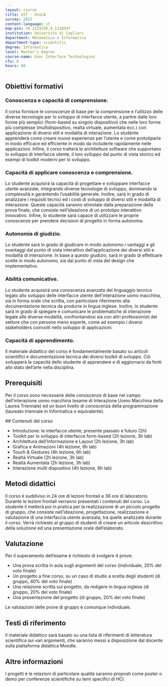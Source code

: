 ```yaml
---
layout: course
title: UIT - UniCA
survey: 2022
content-language: it
map-pin: 39.2224156,9.1118547
institution: Università di Cagliari
department: Matematica e Informatica
department-type: scientific
degree: Informatica 
level: Master's Degree
course-name: User Interface Technologies
cfu: 6
hours: 60
---
```

<!---  Nella parte di intestazione mettiamo le informazioni su cui vogliamo poi calcolare qualche statistica --->
<!---  Nella parte di contenuto mettiamo invece le informazioni descrittive  --->
## Obiettivi formativi

### Conoscenza e capacità di comprensione.

Il corso fornisce le conoscenze di base per la comprensione e l’utilizzo delle diverse tecnologie per lo sviluppo di interfacce utente, a partire dalle loro forme più semplici (form-based su singolo dispositivo) che nelle loro forme più complesse (multidispositivo, realtà virtuale, aumentata ecc.) con applicazione di diversi stili e modalità di interazione. Lo studente apprenderà come creare nuove esperienze per l’utente e come prototiparle in modo efficace ed efficiente in modo da includerle rapidamente nelle applicazioni. Infine, il corso tratterà le architetture software che supportano lo sviluppo di interfacce utente, il loro sviluppo dal punto di vista storico ed esempi di toolkit moderni per lo sviluppo.

### Capacità di applicare conoscenza e comprensione.

Lo studente acquisirà la capacità di progettare e sviluppare interfacce utente avanzate, integrando diverse tecnologie di sviluppo, dominando la complessità e garantendo l’usabilità generale. Inoltre, sarà in grado di analizzare i requisiti tecnici ed i costi di sviluppo di diversi stili e modalità di interazione.  Queste capacità saranno stimolate dalla preparazione della prova finale, che consiste nell’ideazione di un prototipo interattivo innovativo. Infine, lo studente sarà capace di utilizzare le proprie conoscenze per prendere decisioni di progetto in forma autonoma.

### Autonomia di giudizio.

Lo studente sarà in grado di giudicare  in modo autonomo i vantaggi e gli svantaggi dal punto di vista interattivo dell’applicazione dei diversi stili e modalità di interazione. In base a questo giudizio, sarà in grado di effettuare scelte in modo autonomo, sia dal punto di vista del design che implementativo.

### Abilità comunicative.

Lo studente acquisirà una conoscenza avanzata del linguaggio tecnico legato allo sviluppo delle interfacce utente dell’interazione uomo macchina, sia in forma orale che scritta, con particolare riferimento alla documentazione tecnica da produrre in lingua inglese. Inoltre, lo studente sarà in grado di spiegare e comunicare le problematiche di interazione legate alle diverse modalità, confrontandosi sia con altri professionisti del settore che con persone meno esperte, come ad esempio i diversi stakeholders coinvolti nello sviluppo di applicazioni.

### Capacità di apprendimento.

Il materiale didattico del corso è fondamentalmente basato su articoli scientifici e documentazione tecnica dei diversi toolkit di sviluppo. Ciò svilupperà la capacità dello studente di apprendere e di aggiornarsi da fonti allo stato dell’arte nella disciplina.

## Prerequisiti

Per il corso sono necessarie delle conoscenze di base nel campo dell’interazione uomo macchina (esame di Interazione Uomo Macchina della Laurea Triennale) ed un buon livello di conoscenza della programmazione (laureato triennale in Informatica o equivalente).

## Contenuti del corso
* Introduzione: le interfacce utente, presente passato e futuro (2h)
* Toolkit per lo sviluppo di interfacce form-based (2h lezione, 3h lab)
* Architettura dell’Informazione e Layout (2h lezione, 3h lab)
* Grafica e Animazioni (4h lezione, 6h lab)
* Touch & Gestures (4h lezione, 6h lab)
* Realtà Virtuale (2h lezione, 3h lab)
* Realtà Aumentata (2h lezione, 3h lab)
* Interazione multi dispositivo (4h lezione, 6h lab)

## Metodi didattici
Il corso è suddiviso in 24 ore di lezioni frontali e 36 ore di laboratorio. Durante le lezioni frontali verranno presentati i contenuti del corso. Lo studente li metterà poi in pratica per la realizzazione di un piccolo progetto di gruppo, che consiste nell’ideazione, progettazione, realizzazione e valutazione di una interfaccia utente avanzata, tra quelle analizzate durante il corso. Verrà richiesto al gruppo di studenti di creare un articolo descrittivo della soluzione ed una presentazione orale dell’elaborato.

## Valutazione
Per il superamento dell’esame è richiesto di svolgere 4 prove:
* Una prova scritta in aula sugli argomenti del corso (individuale, 20% del voto finale)
* Un progetto a fine corso, su un caso di studio a scelta degli studenti  (di gruppo, 40% del voto finale)
* Una relazione scritta sul progetto, da redigere in lingua inglese (di gruppo, 20% del voto finale)
* Una presentazione del progetto (di gruppo, 20% del voto finale)

Le valutazioni delle prove di gruppo è comunque individuale.

## Testi di riferimento
Il materiale didattico sarà basato su una lista di riferimenti di letteratura scientifica sui vari argomenti, che saranno messi a disposizione dal docente sulla piattaforma didattica Moodle.

## Altre informazioni

I progetti e le relazioni di particolare qualità saranno proposti come poster o demo per conferenze scientifiche su temi specifici di HCI.

